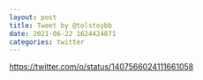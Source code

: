 ```yaml
--- 
layout: post 
title: Tweet by @tolstoybb 
date: 2021-06-22 1624424871 
categories: twitter 
--- 
```

https://twitter.com/o/status/1407566024111661058